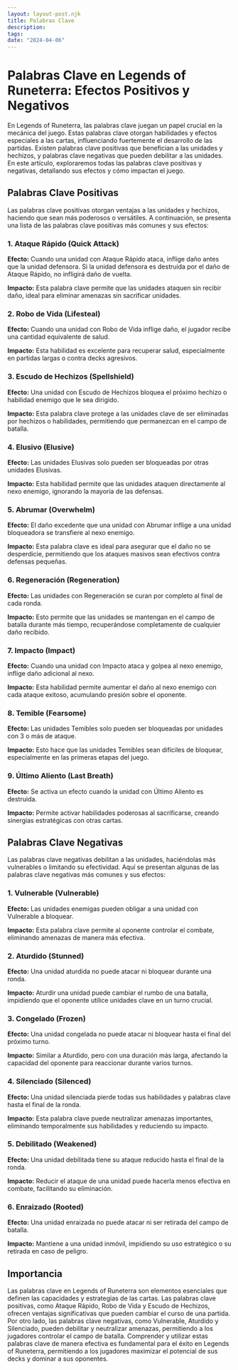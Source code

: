 ```yaml
---
layout: layout-post.njk
title: Palabras Clave
description:
tags:
date: "2024-04-06"
---
```

# Palabras Clave en Legends of Runeterra: Efectos Positivos y Negativos

En Legends of Runeterra, las palabras clave juegan un papel crucial en la mecánica del juego. Estas palabras clave otorgan habilidades y efectos especiales a las cartas, influenciando fuertemente el desarrollo de las partidas. Existen palabras clave positivas que benefician a las unidades y hechizos, y palabras clave negativas que pueden debilitar a las unidades. En este artículo, exploraremos todas las palabras clave positivas y negativas, detallando sus efectos y cómo impactan el juego.

## Palabras Clave Positivas

Las palabras clave positivas otorgan ventajas a las unidades y hechizos, haciendo que sean más poderosos o versátiles. A continuación, se presenta una lista de las palabras clave positivas más comunes y sus efectos:

### 1. Ataque Rápido (Quick Attack)

**Efecto:** Cuando una unidad con Ataque Rápido ataca, inflige daño antes que la unidad defensora. Si la unidad defensora es destruida por el daño de Ataque Rápido, no infligirá daño de vuelta.

**Impacto:** Esta palabra clave permite que las unidades ataquen sin recibir daño, ideal para eliminar amenazas sin sacrificar unidades.

### 2. Robo de Vida (Lifesteal)

**Efecto:** Cuando una unidad con Robo de Vida inflige daño, el jugador recibe una cantidad equivalente de salud.

**Impacto:** Esta habilidad es excelente para recuperar salud, especialmente en partidas largas o contra decks agresivos.

### 3. Escudo de Hechizos (Spellshield)

**Efecto:** Una unidad con Escudo de Hechizos bloquea el próximo hechizo o habilidad enemigo que le sea dirigido.

**Impacto:** Esta palabra clave protege a las unidades clave de ser eliminadas por hechizos o habilidades, permitiendo que permanezcan en el campo de batalla.

### 4. Elusivo (Elusive)

**Efecto:** Las unidades Elusivas solo pueden ser bloqueadas por otras unidades Elusivas.

**Impacto:** Esta habilidad permite que las unidades ataquen directamente al nexo enemigo, ignorando la mayoría de las defensas.

### 5. Abrumar (Overwhelm)

**Efecto:** El daño excedente que una unidad con Abrumar inflige a una unidad bloqueadora se transfiere al nexo enemigo.

**Impacto:** Esta palabra clave es ideal para asegurar que el daño no se desperdicie, permitiendo que los ataques masivos sean efectivos contra defensas pequeñas.

### 6. Regeneración (Regeneration)

**Efecto:** Las unidades con Regeneración se curan por completo al final de cada ronda.

**Impacto:** Esto permite que las unidades se mantengan en el campo de batalla durante más tiempo, recuperándose completamente de cualquier daño recibido.

### 7. Impacto (Impact)

**Efecto:** Cuando una unidad con Impacto ataca y golpea al nexo enemigo, inflige daño adicional al nexo.

**Impacto:** Esta habilidad permite aumentar el daño al nexo enemigo con cada ataque exitoso, acumulando presión sobre el oponente.

### 8. Temible (Fearsome)

**Efecto:** Las unidades Temibles solo pueden ser bloqueadas por unidades con 3 o más de ataque.

**Impacto:** Esto hace que las unidades Temibles sean difíciles de bloquear, especialmente en las primeras etapas del juego.

### 9. Último Aliento (Last Breath)

**Efecto:** Se activa un efecto cuando la unidad con Último Aliento es destruida.

**Impacto:** Permite activar habilidades poderosas al sacrificarse, creando sinergias estratégicas con otras cartas.

## Palabras Clave Negativas

Las palabras clave negativas debilitan a las unidades, haciéndolas más vulnerables o limitando su efectividad. Aquí se presentan algunas de las palabras clave negativas más comunes y sus efectos:

### 1. Vulnerable (Vulnerable)

**Efecto:** Las unidades enemigas pueden obligar a una unidad con Vulnerable a bloquear.

**Impacto:** Esta palabra clave permite al oponente controlar el combate, eliminando amenazas de manera más efectiva.

### 2. Aturdido (Stunned)

**Efecto:** Una unidad aturdida no puede atacar ni bloquear durante una ronda.

**Impacto:** Aturdir una unidad puede cambiar el rumbo de una batalla, impidiendo que el oponente utilice unidades clave en un turno crucial.

### 3. Congelado (Frozen)

**Efecto:** Una unidad congelada no puede atacar ni bloquear hasta el final del próximo turno.

**Impacto:** Similar a Aturdido, pero con una duración más larga, afectando la capacidad del oponente para reaccionar durante varios turnos.

### 4. Silenciado (Silenced)

**Efecto:** Una unidad silenciada pierde todas sus habilidades y palabras clave hasta el final de la ronda.

**Impacto:** Esta palabra clave puede neutralizar amenazas importantes, eliminando temporalmente sus habilidades y reduciendo su impacto.

### 5. Debilitado (Weakened)

**Efecto:** Una unidad debilitada tiene su ataque reducido hasta el final de la ronda.

**Impacto:** Reducir el ataque de una unidad puede hacerla menos efectiva en combate, facilitando su eliminación.

### 6. Enraizado (Rooted)

**Efecto:** Una unidad enraizada no puede atacar ni ser retirada del campo de batalla.

**Impacto:** Mantiene a una unidad inmóvil, impidiendo su uso estratégico o su retirada en caso de peligro.

## Importancia

Las palabras clave en Legends of Runeterra son elementos esenciales que definen las capacidades y estrategias de las cartas. Las palabras clave positivas, como Ataque Rápido, Robo de Vida y Escudo de Hechizos, ofrecen ventajas significativas que pueden cambiar el curso de una partida. Por otro lado, las palabras clave negativas, como Vulnerable, Aturdido y Silenciado, pueden debilitar y neutralizar amenazas, permitiendo a los jugadores controlar el campo de batalla. Comprender y utilizar estas palabras clave de manera efectiva es fundamental para el éxito en Legends of Runeterra, permitiendo a los jugadores maximizar el potencial de sus decks y dominar a sus oponentes.